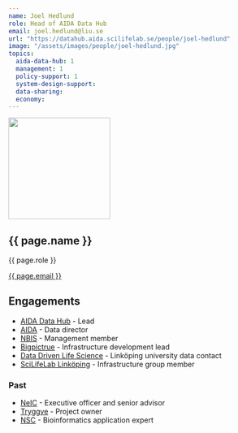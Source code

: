 ```yaml
---
name: Joel Hedlund
role: Head of AIDA Data Hub
email: joel.hedlund@liu.se
url: "https://datahub.aida.scilifelab.se/people/joel-hedlund"
image: "/assets/images/people/joel-hedlund.jpg"
topics:
  aida-data-hub: 1
  management: 1
  policy-support: 1
  system-design-support:
  data-sharing:
  economy:
---
```

<div class="personContainer">
  <div class="personSub">
  <img  src="{{ page.image }}" alt="" style="width: 200px; cursor: pointer;">
</div>
<div class="personSub">
  <h2>{{ page.name }}</h2>
  <p>{{ page.role }}</p>
  <p><a href="{{ page.mailto }}">{{ page.email }}</a></p>
  </div>
</div>

## Engagements
* [AIDA Data Hub](/) - Lead
* [AIDA](/about/engagements/aida/) - Data director
* [NBIS](https://nbis.se/) - Management member
* [Bigpictrue](/about/engagements/bigpicture/) - Infrastructure development lead
* [Data Driven Life Science](https://scilifelab.se/data-driven) - Linköping university data contact
* [SciLifeLab Linköping](https://liu.se/forskning/scilifelab) - Infrastructure group member

### Past
* [NeIC](https://neic.no) - Executive officer and senior advisor
* [Tryggve](https://neic.no/tryggve) - Project owner
* [NSC](https://nsc.liu.se) - Bioinformatics application expert
